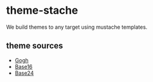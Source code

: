 # theme-stache

We build themes to any target using mustache templates.

## theme sources

* [Gogh](https://github.com/Gogh-Co/Gogh/tree/master/themes)
* [Base16](https://github.com/tinted-theming/schemes/tree/spec-0.11/base16)
* [Base24](https://github.com/tinted-theming/schemes/tree/spec-0.11/base24)
